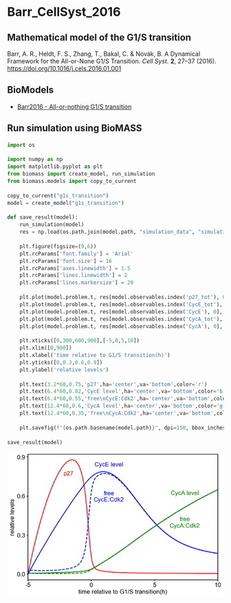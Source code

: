 # Barr_CellSyst_2016

## Mathematical model of the G1/S transition

Barr, A. R., Heldt, F. S., Zhang, T., Bakal, C. & Novák, B. A Dynamical Framework for the All-or-None G1/S Transition. *Cell Syst.* **2**, 27–37 (2016). https://doi.org/10.1016/j.cels.2016.01.001

## BioModels

- [Barr2016 - All-or-nothing G1/S transition](https://www.ebi.ac.uk/biomodels/BIOMD0000000646)

## Run simulation using BioMASS

```python
import os

import numpy as np
import matplotlib.pyplot as plt
from biomass import create_model, run_simulation
from biomass.models import copy_to_current

copy_to_current("g1s_transition")
model = create_model("g1s_transition")

def save_result(model):
    run_simulation(model)
    res = np.load(os.path.join(model.path, "simulation_data", "simulations_original.npy"))

    plt.figure(figsize=(9,6))
    plt.rcParams['font.family'] = 'Arial'
    plt.rcParams['font.size'] = 16
    plt.rcParams['axes.linewidth'] = 1.5
    plt.rcParams['lines.linewidth'] = 2
    plt.rcParams['lines.markersize'] = 20

    plt.plot(model.problem.t, res[model.observables.index('p27_tot'), 0],'r-')
    plt.plot(model.problem.t, res[model.observables.index('CycE_tot'), 0],'b-')
    plt.plot(model.problem.t, res[model.observables.index('CycE'), 0],'b--')
    plt.plot(model.problem.t, res[model.observables.index('CycA_tot'), 0],'g-')
    plt.plot(model.problem.t, res[model.observables.index('CycA'), 0],'g--')

    plt.xticks([0,300,600,900],[-5,0,5,10])
    plt.xlim([0,900])
    plt.xlabel('time relative to G1/S transition(h)')
    plt.yticks([0,0.3,0.6,0.9])
    plt.ylabel('relative levels')

    plt.text(3.2*60,0.75,'p27',ha='center',va='bottom',color='r')
    plt.text(6.4*60,0.82,'CycE level',ha='center',va='bottom',color='b')
    plt.text(6.4*60,0.55,'free\nCycE:Cdk2',ha='center',va='bottom',color='b')
    plt.text(12.4*60,0.6,'CycA level',ha='center',va='bottom',color='g')
    plt.text(12.4*60,0.35,'free\nCycA:Cdk2',ha='center',va='bottom',color='g')

    plt.savefig(f"{os.path.basename(model.path)}", dpi=150, bbox_inches="tight")

save_result(model)
```

<img align="left" src="./g1s_transition.png" width="800px">
